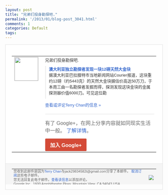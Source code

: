 ```yaml
---
layout: post
title: "兄弟们投身勘探吧."
permalink: '/2013/01/blog-post_3041.html'
comments: 1
categories: Default
tags: 
---
```

<!-- X-Notifications: 1:bd48b7a030000000 -->

<div style="border:solid 1px #dfdfdf;color:#686868;font:13px Arial"><div style="background-color:#fff;padding:20px;"><table cellpadding="0" cellspacing="0"><tr><td style="padding-right:15px;vertical-align:top"><a href="https://plus.google.com/_/notifications/emlink?emr=14900066512970582018&amp;emid=CLj817aP8bQCFSoUcgodWRcAAA&amp;path=%2F108643996575278738906&amp;dt=1358485117079&amp;uob=8"><img height="75" src="https://lh3.googleusercontent.com/-KKRGTyJ5Bl0/AAAAAAAAAAI/AAAAAAAAtnY/R4QEWIp3Ur0/s75-c-k-a/photo.jpg" style="border:solid 1px #cccccc;" width="75"/></a></td><td style="width:578px;color:#333;font:13px Arial;vertical-align:top"><div style="padding-bottom:10px">兄弟们投身勘探吧.</div><div style="margin-bottom:10px;padding-left:10px; border-left:2px solid #EAEAEA"><span style="margin-right:5px"><a href="http://jandan.net/2013/01/18/gold-nugget.html" style="color:#3366CC;text-decoration:none"><span style="font-weight:bold">澳大利亚独立勘探者发现一块12磅天然大金<wbr/>块</span></a><div style="padding-bottom:10px">据澳大利亚巴拉腊特市当地新闻网站Cour<wbr/>ier报道，这块重约12磅（约5443克<wbr/>）的天然大金块据估价高达50万刀，于本周<wbr/>三由一名勘探者发掘而得，探测发现这块金块<wbr/>的金属探测器价值6000刀。可见这位勘</div></span></div><a href="https://plus.google.com/_/notifications/emlink?emr=14900066512970582018&amp;emid=CLj817aP8bQCFSoUcgodWRcAAA&amp;path=%2F108643996575278738906%2Fposts%2FjiaGrYPBYcZ%3Fgpinv%3DAMIXal-qr1t-EEnGgVqJPDfP8Z7xJ5VRE4gpSQyVWV8erXt2ovMbEz80PaezuAX9PlBlNcwpe7HIl_Orh6FvvaXpL3Rif5K1nfVO1Akig77zJKMLOcqqnhY&amp;dt=1358485117079&amp;uob=8" style="color:#3366CC;text-decoration:none">查看或评论Terry Chan的信息 »</a><div style="margin-top:20px;border-top:solid 1px #dfdfdf"><div style="padding:15px 0;color:#686868;font:16px Arial">有了 Google+，在网上分享内容就如同现实生活中一般。 <a href="http://www.google.com/+/learnmore/" style="color:#3366CC;text-decoration:none">了解详情</a>。</div><a href="https://plus.google.com/_/notifications/emlink?emr=14900066512970582018&amp;emid=CLj817aP8bQCFSoUcgodWRcAAA&amp;path=%2F%3Fgpinv%3DAMIXal-qr1t-EEnGgVqJPDfP8Z7xJ5VRE4gpSQyVWV8erXt2ovMbEz80PaezuAX9PlBlNcwpe7HIl_Orh6FvvaXpL3Rif5K1nfVO1Akig77zJKMLOcqqnhY&amp;dt=1358485117079&amp;uob=8" style="display:inline-block;padding:7px 15px;background-color:#d44b38; color:#fff;font-size:16px; font-weight:bold;border-radius:2px;-webkit-border-radius:2px; -moz-border-radius:2px;border:solid 1px #c43b28; white-space:nowrap;text-decoration:none">加入 Google+</a></div></td></tr></table></div><div style="border-top:solid 1px #dfdfdf;padding:0 20px; background-color:#f5f5f5"><table cellpadding="0" cellspacing="0" style="height:50px"><tbody><tr><td style="vertical-align:middle;width:100%; color:#636363;font:11px Arial; line-height:120%">您收到此邮件是因为<a href="https://plus.google.com/_/notifications/emlink?emr=14900066512970582018&amp;emid=CLj817aP8bQCFSoUcgodWRcAAA&amp;path=%2F108643996575278738906%3Fgpinv%3DAMIXal-qr1t-EEnGgVqJPDfP8Z7xJ5VRE4gpSQyVWV8erXt2ovMbEz80PaezuAX9PlBlNcwpe7HIl_Orh6FvvaXpL3Rif5K1nfVO1Akig77zJKMLOcqqnhY&amp;dt=1358485117079&amp;uob=8" style="color:#3366CC;text-decoration:none">Terry Chan</a>与jack29834582t@gmail.com分享了本邮件。 <a href="https://plus.google.com/_/notifications/emlink?emr=14900066512970582018&amp;emid=CLj817aP8bQCFSoUcgodWRcAAA&amp;path=%2F_%2Fnonplus%2Femailsettings%3Fgpinv%3DAMIXal-qr1t-EEnGgVqJPDfP8Z7xJ5VRE4gpSQyVWV8erXt2ovMbEz80PaezuAX9PlBlNcwpe7HIl_Orh6FvvaXpL3Rif5K1nfVO1Akig77zJKMLOcqqnhY%26est%3DADH5u8XcKgGbz2HcQtmbTtog7ZCEcZXAnO9Yg7e2TVrbSKlhqDIXmyKl-aUGffdIJttDeTiQVe9Z-uKK9zfpHzzJSuHKSkWJNtgMGdYE0h2b4nNzIX02rXQiFPhDgijRePFaABJSmIOH-b8wZepi7T77X34XpwCgKw&amp;dt=1358485117079&amp;uob=8" style="color:#3366CC;text-decoration:none">取消订阅</a>这些电子邮件。<br/>您无法回复此电子邮件。<a href="https://plus.google.com/_/notifications/emlink?emr=14900066512970582018&amp;emid=CLj817aP8bQCFSoUcgodWRcAAA&amp;path=%2F108643996575278738906%2Fposts%2FjiaGrYPBYcZ%3Fgpinv%3DAMIXal-qr1t-EEnGgVqJPDfP8Z7xJ5VRE4gpSQyVWV8erXt2ovMbEz80PaezuAX9PlBlNcwpe7HIl_Orh6FvvaXpL3Rif5K1nfVO1Akig77zJKMLOcqqnhY&amp;dt=1358485117079&amp;uob=8" style="color:#3366CC;text-decoration:none">查看该信息</a>以添加评论。<br/>Google Inc., 1600 Amphitheatre Pkwy, Mountain View, CA 94043 USA<br/></td><td><img src="https://ssl.gstatic.com/s2/oz/images/notifications/logo/google-plus-6617a72bb36cc548861652780c9e6ff1.png"/></td></tr></tbody></table></div></div>